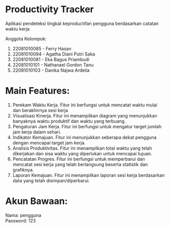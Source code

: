 # Productivity Tracker
Aplikasi pendeteksi tingkat keproductifan pengguna berdasarkan catatan waktu kerja

Anggota Kelompok:
1. 22081010085 - Ferry Hasan
2. 22081010094 - Agatha Diani Putri Saka
3. 22081010081 - Eka Bagus Priambudi
4. 22081010101 - Nathanael Gordon Tanu
5. 22081010103 - Danika Najwa Ardelia

# Main Features:

1. Perekam Waktu Kerja. Fitur ini berfungsi untuk mencatat waktu mulai dan berakhirnya sesi kerja
2. Visualisasi Kinerja. Fitur ini menampilkan diagram yang menunjukkan banyaknya waktu produktif
dan waktu yang terbuang.
3. Pengaturan Jam Kerja. Fitur ini berfungsi untuk mengatur target jumlah jam kerja dalam sehari.
4. Indikator Kemajuan. Fitur ini menunjukkan seberapa dekat pengguna dengan mencapai target jam
kerja.
5. Analisis Produktivitas. Fitur ini menampilkan total waktu yang telah dikerjakan dan sisa waktu yang
diperlukan untuk mencapai tujuan.
6. Pencatatan Progres. Fitur ini berfungsi untuk memperbarui dan mencatat sesi kerja yang telah
berlangsung beserta statistik dan grafiknya.
7. Laporan Kemajuan. Fitur ini menampilkan laporan sesi kerja berdasarkan data yang telah
disimpan/diperbarui.

# Akun Bawaan:
Nama: pengguna
<br>
Password: 123
